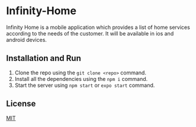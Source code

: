 # Infinity-Home

Infinity Home is a mobile application which provides a list of home services according to the needs of the customer. It will be available in ios and android devices. 

## Installation and Run

1. Clone the repo using the `git clone <repo>` command.
2. Install all the dependencies using the `npm i` command.
3. Start the server using `npm start` or `expo start` command.


## License
[MIT](https://choosealicense.com/licenses/mit/)